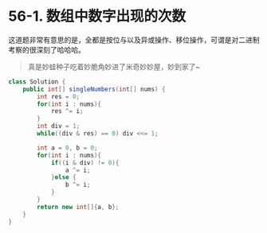 # 56-1. 数组中数字出现的次数

这道题非常有意思的是，全都是按位与以及异或操作、移位操作，可谓是对二进制考察的很深刻了哈哈哈。

> 真是妙蛙种子吃着妙脆角妙进了米奇妙妙屋，妙到家了~

```java
class Solution {
    public int[] singleNumbers(int[] nums) {
        int res = 0;
        for(int i : nums){
            res ^= i;
        }
        int div = 1;
        while((div & res) == 0) div <<= 1;

        int a = 0, b = 0;
        for(int i : nums){
            if((i & div) != 0){
                a ^= i;
            }else {
                b ^= i;
            }
        }
        return new int[]{a, b};
    }
}
```

